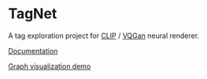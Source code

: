 # TagNet

A tag exploration project for [CLIP](https://openai.com/blog/clip/) / [VQGan](https://compvis.github.io/taming-transformers/) neural renderer.

[Documentation](https://tagnet.readthedocs.io/en/latest/)

[Graph visualization demo](https://6r1d.github.io/CLIP_graph_visualized/index.html)
